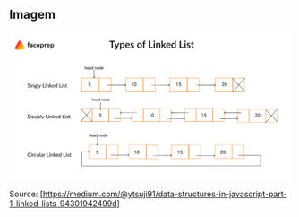 ## Imagem

![Tipos de lista](linked_lista.png)

Source: [https://medium.com/@ytsuji91/data-structures-in-javascript-part-1-linked-lists-94301942499d]
